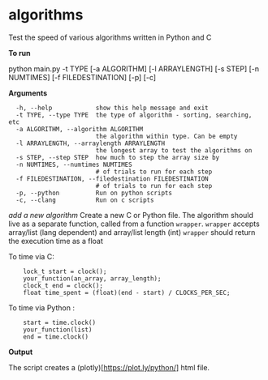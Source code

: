 # algorithms

Test the speed of various algorithms written in Python and C

**To run**

python main.py -t TYPE [-a ALGORITHM] [-l ARRAYLENGTH] [-s STEP] [-n NUMTIMES] [-f FILEDESTINATION] [-p] [-c]

**Arguments**
```
  -h, --help            show this help message and exit
  -t TYPE, --type TYPE  the type of algorithm - sorting, searching, etc
  -a ALGORITHM, --algorithm ALGORITHM
                        the algorithm within type. Can be empty
  -l ARRAYLENGTH, --arraylength ARRAYLENGTH
                        the longest array to test the algorithms on
  -s STEP, --step STEP  how much to step the array size by
  -n NUMTIMES, --numtimes NUMTIMES
                        # of trials to run for each step
  -f FILEDESTINATION, --filedestination FILEDESTINATION
                        # of trials to run for each step
  -p, --python          Run on python scripts
  -c, --clang           Run on c scripts
```

*add a new algorithm*
Create a new C or Python file. The algorithm should live as a separate function, called from a function `wrapper`.
`wrapper` accepts array/list (lang dependent) and array/list length (int)
`wrapper` should return the execution time as a float

To time via C:
```
    lock_t start = clock();
    your_function(an_array, array_length);
    clock_t end = clock();
    float time_spent = (float)(end - start) / CLOCKS_PER_SEC;
```

To time via Python : 
```
    start = time.clock()
    your_function(list)
    end = time.clock()
```

**Output**

The script creates a (plotly)[https://plot.ly/python/] html file. 

